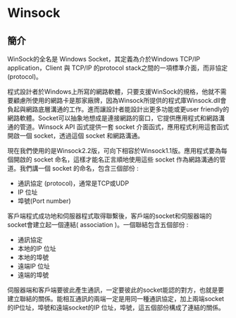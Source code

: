 # Winsock

## 簡介

WinSock的全名是 Windows Socket，其定義為介於Windows TCP/IP application，Client 與 TCP/IP 的protocol stack之間的一項標準介面，而非協定(protocol)。

程式設計者於Windows上所寫的網路軟體，只要支援WinSock的規格，他就不需要顧慮所使用的網路卡是那家廠牌，因為Winsock所提供的程式庫Winsock.dll會負起與網路底層溝通的工作。進而讓設計者能設計出更多功能或更user friendly的網路軟體。Socket可以抽象地想成是連接網路的窗口，它提供應用程式和網路溝通的管道。Winsock API 函式提供一套 socket 介面函式，應用程式利用這套函式開啟一個 socket，透過這個 socket 和網路溝通。

現在我們使用的是Winsock2.2版，可向下相容於Winsock1.1版。應用程式要為每個開啟的 socket 命名，這樣才能名正言順地使用這些 socket 作為網路溝通的管道。我們講一個 socket 的命名，包含三個部份 :

* 通訊協定 (protocol)，通常是TCP或UDP
* IP 位址
* 埠號(Port number)

客戶端程式成功地和伺服器程式取得聯繫後，客戶端的socket和伺服器端的socket會建立起一個連結( association )。一個聯結包含五個部份 :



* 通訊協定
* 本地的IP 位址
* 本地的埠號
* 遠端IP 位址
* 遠端的埠號

伺服器端和客戶端要彼此產生通訊，一定要彼此的socket能認的對方，也就是要建立聯結的關係。能相互通訊的兩端一定是用同一種通訊協定，加上兩端socket 的IP位址，埠號和遠端socket的IP 位址，埠號，這五個部份構成了連結的關係。

